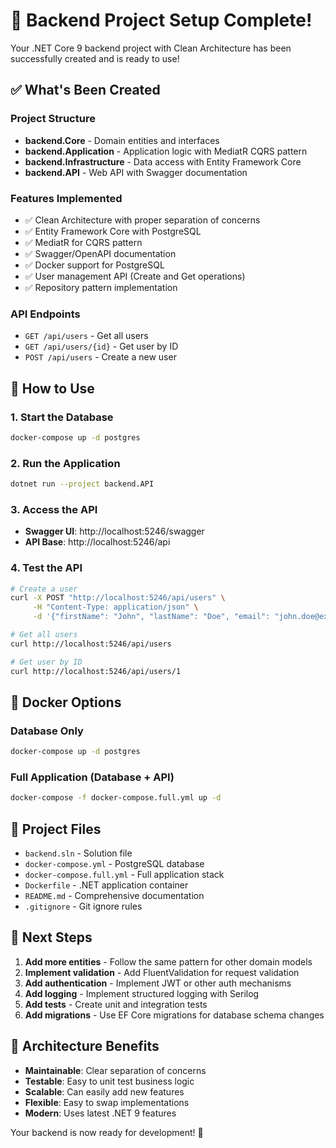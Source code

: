 # 🎉 Backend Project Setup Complete!

Your .NET Core 9 backend project with Clean Architecture has been successfully created and is ready to use!

## ✅ What's Been Created

### Project Structure
- **backend.Core** - Domain entities and interfaces
- **backend.Application** - Application logic with MediatR CQRS pattern
- **backend.Infrastructure** - Data access with Entity Framework Core
- **backend.API** - Web API with Swagger documentation

### Features Implemented
- ✅ Clean Architecture with proper separation of concerns
- ✅ Entity Framework Core with PostgreSQL
- ✅ MediatR for CQRS pattern
- ✅ Swagger/OpenAPI documentation
- ✅ Docker support for PostgreSQL
- ✅ User management API (Create and Get operations)
- ✅ Repository pattern implementation

### API Endpoints
- `GET /api/users` - Get all users
- `GET /api/users/{id}` - Get user by ID  
- `POST /api/users` - Create a new user

## 🚀 How to Use

### 1. Start the Database
```bash
docker-compose up -d postgres
```

### 2. Run the Application
```bash
dotnet run --project backend.API
```

### 3. Access the API
- **Swagger UI**: http://localhost:5246/swagger
- **API Base**: http://localhost:5246/api

### 4. Test the API
```bash
# Create a user
curl -X POST "http://localhost:5246/api/users" \
     -H "Content-Type: application/json" \
     -d '{"firstName": "John", "lastName": "Doe", "email": "john.doe@example.com"}'

# Get all users
curl http://localhost:5246/api/users

# Get user by ID
curl http://localhost:5246/api/users/1
```

## 🐳 Docker Options

### Database Only
```bash
docker-compose up -d postgres
```

### Full Application (Database + API)
```bash
docker-compose -f docker-compose.full.yml up -d
```

## 📁 Project Files

- `backend.sln` - Solution file
- `docker-compose.yml` - PostgreSQL database
- `docker-compose.full.yml` - Full application stack
- `Dockerfile` - .NET application container
- `README.md` - Comprehensive documentation
- `.gitignore` - Git ignore rules

## 🔧 Next Steps

1. **Add more entities** - Follow the same pattern for other domain models
2. **Implement validation** - Add FluentValidation for request validation
3. **Add authentication** - Implement JWT or other auth mechanisms
4. **Add logging** - Implement structured logging with Serilog
5. **Add tests** - Create unit and integration tests
6. **Add migrations** - Use EF Core migrations for database schema changes

## 🎯 Architecture Benefits

- **Maintainable**: Clear separation of concerns
- **Testable**: Easy to unit test business logic
- **Scalable**: Can easily add new features
- **Flexible**: Easy to swap implementations
- **Modern**: Uses latest .NET 9 features

Your backend is now ready for development! 🚀
